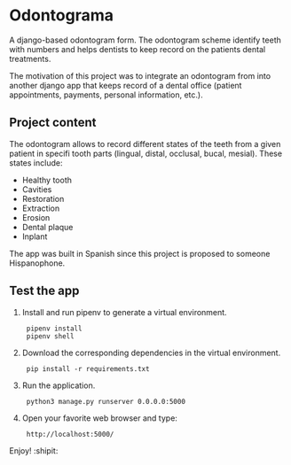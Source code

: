 # Odontograma
A django-based odontogram form. The odontogram scheme identify teeth with numbers and helps dentists to keep record on the patients dental treatments.

The motivation of this project was to integrate an odontogram from into another  django app that keeps record of a dental office (patient appointments, payments, personal information, etc.).

## Project content

The odontogram allows to record different states of the teeth from a given patient in specifi tooth parts (lingual, distal, occlusal, bucal, mesial). These states include:

* Healthy tooth
* Cavities
* Restoration
* Extraction
* Erosion
* Dental plaque
* Inplant

The app was built in Spanish since this project is proposed to someone Hispanophone.

## Test the app

1. Install and run pipenv to generate a virtual environment.

		pipenv install
        pipenv shell

2. Download the corresponding dependencies in the virtual environment.

		pip install -r requirements.txt

3. Run the application.

		python3 manage.py runserver 0.0.0.0:5000

4. Open your favorite web browser and type:

		http://localhost:5000/

Enjoy! :shipit:
